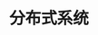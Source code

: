 ---
title: 分布式系统
description: 分布式系统是由一组通过网络进行通信、为了完成共同的任务而协调工作的计算机节点组成的系统。
image: dist.jpg
style:
    background: "#f1b83b"
    color: "#ffffff"
---